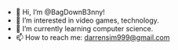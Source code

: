 - 👋 Hi, I’m @BagDownB3nny!
- 👀 I’m interested in video games, technology.
- 🌱 I’m currently learning computer science.
- 📫 How to reach me: darrensim999@gmail.com

<!---
BagDownB3nny/BagDownB3nny is a ✨ special ✨ repository because its `README.md` (this file) appears on your GitHub profile.
You can click the Preview link to take a look at your changes.
--->
